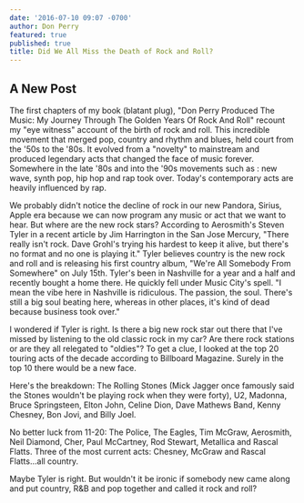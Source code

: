 ```yaml
---
date: '2016-07-10 09:07 -0700'
author: Don Perry
featured: true
published: true
title: Did We All Miss the Death of Rock and Roll?
---
```

## A New Post

The first chapters of my book (blatant plug), "Don Perry Produced The Music: My Journey Through The Golden Years Of Rock And Roll" recount my "eye witness" account of the birth of rock and roll. This incredible movement that merged pop, country and rhythm and blues, held court from the '50s to the '80s. It evolved from a "novelty" to mainstream and produced legendary acts that changed the face of music forever.  Somewhere in the late '80s and into the '90s movements such as : new wave, synth pop, hip hop and rap took over.  Today's contemporary acts are heavily influenced by rap.  

We probably didn't notice the decline of rock in our new Pandora, Sirius, Apple era because we can now program any music or act that we want to hear.  But where are the new rock stars?  According to Aerosmith's Steven Tyler in a recent article by Jim Harrington in the San Jose Mercury, "There really isn't rock.  Dave Grohl's trying his hardest to keep it alive, but there's no format and no one is playing it."  Tyler believes country is the new rock and roll and is releasing his first country album, "We're All Somebody From Somewhere" on July 15th.  Tyler's been in Nashville for a year and a half and recently bought a home there.  He quickly fell under Music City's spell.  "I mean the vibe here in Nashville is ridiculous.  The passion, the soul.  There's still a big soul beating here, whereas in other places, it's kind of dead because business took over."

I wondered if Tyler is right.  Is there a big new rock star out there that I've missed by listening to the old classic rock in my car?  Are there rock stations or are they all relegated to "oldies"?  To get a clue, I looked at the top 20 touring acts of the decade according to Billboard Magazine.  Surely in the top 10 there would be a new face.

Here's the breakdown:  The Rolling Stones (Mick Jagger once famously said the Stones wouldn't be playing rock when they were forty), U2, Madonna, Bruce Springsteen, Elton John, Celine Dion, Dave Mathews Band, Kenny Chesney, Bon Jovi, and Billy Joel.

No better luck from 11-20:  The Police, The Eagles, Tim McGraw, Aerosmith, Neil Diamond, Cher, Paul McCartney, Rod Stewart, Metallica and Rascal Flatts.  Three of the most current acts: Chesney, McGraw and Rascal Flatts...all country.

Maybe Tyler is right.  But wouldn't it be ironic if somebody new came along and put country, R&B and pop together and called it rock and roll?
